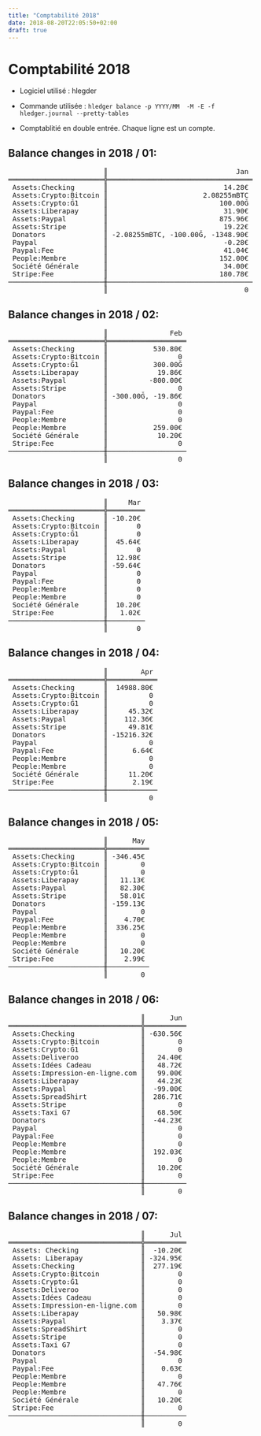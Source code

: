 ```yaml
---
title: "Comptabilité 2018"
date: 2018-08-20T22:05:50+02:00
draft: true
---
```


# Comptabilité 2018

* Logiciel utilisé : hlegder
* Commande utilisée : `hledger balance -p YYYY/MM  -M -E -f hledger.journal --pretty-tables`

* Comptablitié en double entrée. Chaque ligne est un compte.

## Balance changes in 2018 / 01:
<pre>
                       ║                               Jan 
═══════════════════════╬═══════════════════════════════════
 Assets:Checking       ║                            14.28€ 
 Assets:Crypto:Bitcoin ║                       2.08255mBTC 
 Assets:Crypto:Ğ1      ║                           100.00Ğ 
 Assets:Liberapay      ║                            31.90€ 
 Assets:Paypal         ║                           875.96€ 
 Assets:Stripe         ║                            19.22€ 
 Donators              ║ -2.08255mBTC, -100.00Ğ, -1348.90€ 
 Paypal                ║                            -0.28€ 
 Paypal:Fee            ║                            41.04€ 
 People:Membre         ║                           152.00€ 
 Société Générale      ║                            34.00€ 
 Stripe:Fee            ║                           180.78€ 
───────────────────────╫───────────────────────────────────
                       ║                                 0 </pre>

## Balance changes in 2018 / 02:
<pre>
                       ║               Feb 
═══════════════════════╬═══════════════════
 Assets:Checking       ║           530.80€ 
 Assets:Crypto:Bitcoin ║                 0 
 Assets:Crypto:Ğ1      ║           300.00Ğ 
 Assets:Liberapay      ║            19.86€ 
 Assets:Paypal         ║          -800.00€ 
 Assets:Stripe         ║                 0 
 Donators              ║ -300.00Ğ, -19.86€ 
 Paypal                ║                 0 
 Paypal:Fee            ║                 0 
 People:Membre         ║                 0 
 People:Membre         ║           259.00€ 
 Société Générale      ║            10.20€ 
 Stripe:Fee            ║                 0 
───────────────────────╫───────────────────
                       ║                 0</pre>


## Balance changes in 2018 / 03:
<pre>
                       ║     Mar 
═══════════════════════╬═════════
 Assets:Checking       ║ -10.20€ 
 Assets:Crypto:Bitcoin ║       0 
 Assets:Crypto:Ğ1      ║       0 
 Assets:Liberapay      ║  45.64€ 
 Assets:Paypal         ║       0 
 Assets:Stripe         ║  12.98€ 
 Donators              ║ -59.64€ 
 Paypal                ║       0 
 Paypal:Fee            ║       0 
 People:Membre         ║       0 
 People:Membre         ║       0 
 Société Générale      ║  10.20€ 
 Stripe:Fee            ║   1.02€ 
───────────────────────╫─────────
                       ║       0 </pre>

## Balance changes in 2018 / 04:
<pre>
                       ║        Apr 
═══════════════════════╬════════════
 Assets:Checking       ║  14988.80€ 
 Assets:Crypto:Bitcoin ║          0 
 Assets:Crypto:Ğ1      ║          0 
 Assets:Liberapay      ║     45.32€ 
 Assets:Paypal         ║    112.36€ 
 Assets:Stripe         ║     49.81€ 
 Donators              ║ -15216.32€ 
 Paypal                ║          0 
 Paypal:Fee            ║      6.64€ 
 People:Membre         ║          0 
 People:Membre         ║          0 
 Société Générale      ║     11.20€ 
 Stripe:Fee            ║      2.19€ 
───────────────────────╫────────────
                       ║          0</pre>

## Balance changes in 2018 / 05:
<pre>
                       ║      May 
═══════════════════════╬══════════
 Assets:Checking       ║ -346.45€ 
 Assets:Crypto:Bitcoin ║        0 
 Assets:Crypto:Ğ1      ║        0 
 Assets:Liberapay      ║   11.13€ 
 Assets:Paypal         ║   82.30€ 
 Assets:Stripe         ║   58.01€ 
 Donators              ║ -159.13€ 
 Paypal                ║        0 
 Paypal:Fee            ║    4.70€ 
 People:Membre         ║  336.25€ 
 People:Membre         ║        0 
 People:Membre         ║        0 
 Société Générale      ║   10.20€ 
 Stripe:Fee            ║    2.99€ 
───────────────────────╫──────────
                       ║        0</pre>

## Balance changes in 2018 / 06:
<pre>
                                ║      Jun 
════════════════════════════════╬══════════
 Assets:Checking                ║ -630.56€ 
 Assets:Crypto:Bitcoin          ║        0 
 Assets:Crypto:Ğ1               ║        0 
 Assets:Deliveroo               ║   24.40€ 
 Assets:Idées Cadeau            ║   48.72€ 
 Assets:Impression-en-ligne.com ║   99.00€ 
 Assets:Liberapay               ║   44.23€ 
 Assets:Paypal                  ║  -99.00€ 
 Assets:SpreadShirt             ║  286.71€ 
 Assets:Stripe                  ║        0 
 Assets:Taxi G7                 ║   68.50€ 
 Donators                       ║  -44.23€ 
 Paypal                         ║        0 
 Paypal:Fee                     ║        0 
 People:Membre                  ║        0 
 People:Membre                  ║  192.03€ 
 People:Membre                  ║        0 
 Société Générale               ║   10.20€ 
 Stripe:Fee                     ║        0 
────────────────────────────────╫──────────
                                ║        0</pre>

## Balance changes in 2018 / 07:
<pre>
                                ║      Jul 
════════════════════════════════╬══════════
 Assets: Checking               ║  -10.20€ 
 Assets: Liberapay              ║ -324.95€ 
 Assets:Checking                ║  277.19€ 
 Assets:Crypto:Bitcoin          ║        0 
 Assets:Crypto:Ğ1               ║        0 
 Assets:Deliveroo               ║        0 
 Assets:Idées Cadeau            ║        0 
 Assets:Impression-en-ligne.com ║        0 
 Assets:Liberapay               ║   50.98€ 
 Assets:Paypal                  ║    3.37€ 
 Assets:SpreadShirt             ║        0 
 Assets:Stripe                  ║        0 
 Assets:Taxi G7                 ║        0 
 Donators                       ║  -54.98€ 
 Paypal                         ║        0 
 Paypal:Fee                     ║    0.63€ 
 People:Membre                  ║        0 
 People:Membre                  ║   47.76€ 
 People:Membre                  ║        0 
 Société Générale               ║   10.20€ 
 Stripe:Fee                     ║        0 
────────────────────────────────╫──────────
                                ║        0</pre>
